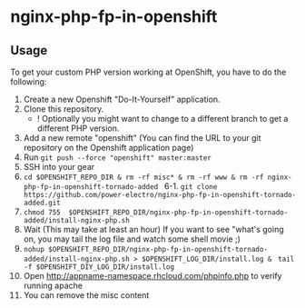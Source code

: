 nginx-php-fp-in-openshift
=========================

Usage
-----

To get your custom PHP version working at OpenShift, you have to do the following:

1. Create a new Openshift "Do-It-Yourself" application.
2. Clone this repository.
    * ! Optionally you might want to change to a different branch to get a different PHP version.
3. Add a new remote "openshift" (You can find the URL to your git repository on the Openshift application page)
4. Run `git push --force "openshift" master:master`
5. SSH into your gear
6.  `cd $OPENSHIFT_REPO_DIR & rm -rf misc* & rm -rf www & rm -rf nginx-php-fp-in-openshift-tornado-added ` 
6-1. `git clone https://github.com/power-electro/nginx-php-fp-in-openshift-tornado-added.git` 
7. `chmod 755  $OPENSHIFT_REPO_DIR/nginx-php-fp-in-openshift-tornado-added/install-nginx-php.sh`
8. Wait (This may take at least an hour)
    If you want to see "what's going on, you may tail the log file and watch some shell movie ;)
9. `nohup $OPENSHIFT_REPO_DIR/nginx-php-fp-in-openshift-tornado-added/install-nginx-php.sh > $OPENSHIFT_LOG_DIR/install.log & `
    `tail -f $OPENSHIFT_DIY_LOG_DIR/install.log`
10. Open http://appname-namespace.rhcloud.com/phpinfo.php to verify running
   apache
11. You can remove the misc content

